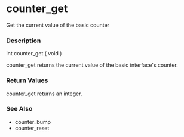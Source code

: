 counter\_get
============

Get the current value of the basic counter

### Description

<span class="type">int</span> <span
class="methodname">counter\_get</span> ( <span
class="methodparam">void</span> )

<span class="function">counter\_get</span> returns the current value of
the basic interface's counter.

### Return Values

<span class="function">counter\_get</span> returns an integer.

### See Also

-   <span class="function">counter\_bump</span>
-   <span class="function">counter\_reset</span>
